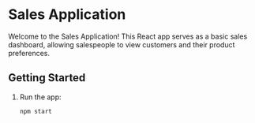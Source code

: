 # Sales Application

Welcome to the Sales Application! This React app serves as a basic sales dashboard, allowing salespeople to view customers and their product preferences.

## Getting Started

1. Run the app:

   ```bash
   npm start
